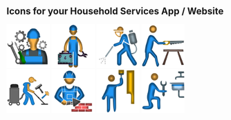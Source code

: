 ## Icons for your Household Services App / Website
<p align="left">
  
 <img src="https://raw.githubusercontent.com/RahulVijayam/web/main/Assets/Apliance-Repair.webp" width="100" alt="Appliance Repair Icon for house hold services of your App / Project">
   <img src="https://raw.githubusercontent.com/RahulVijayam/web/main/Assets/Electrician.webp" width="100" alt="Electrician Icon for house hold services of your App / Project">
 
   <img src="https://raw.githubusercontent.com/RahulVijayam/web/main/Assets/Sanitization.webp" width="100" alt="Sanitization Icon for house hold services of your App / Project"> 
   <img src="https://raw.githubusercontent.com/RahulVijayam/web/main/Assets/carpenter.webp" width="100" alt="carpenter Icon for house hold services of your App / Project">
  <br>
   <img src="https://raw.githubusercontent.com/RahulVijayam/web/main/Assets/cleaning.webp" width="100" alt="cleaning Icon for house hold services of your App / Project"> 
   <img src="https://raw.githubusercontent.com/RahulVijayam/web/main/Assets/mason.webp" width="100" alt="mason Icon for house hold services of your App / Project">
   
   <img src="https://raw.githubusercontent.com/RahulVijayam/web/main/Assets/painter.webp" width="100" alt="painter Icon for house hold services of your App / Project"> 
   <img src="https://raw.githubusercontent.com/RahulVijayam/web/main/Assets/plumber.webp" width="100" alt="plumber Icon for house hold services of your App / Project">
 

</p> 
